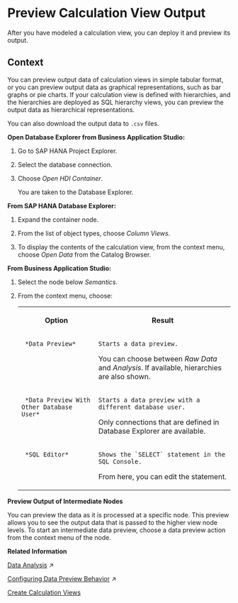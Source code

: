 <!-- loio903eff885ebd4c5cadb1e0c3e58f681d -->

# Preview Calculation View Output

After you have modeled a calculation view, you can deploy it and preview its output.



## Context

You can preview output data of calculation views in simple tabular format, or you can preview output data as graphical representations, such as bar graphs or pie charts. If your calculation view is defined with hierarchies, and the hierarchies are deployed as SQL hierarchy views, you can preview the output data as hierarchical representations.

You can also download the output data to `.csv` files.

**Open Database Explorer from Business Application Studio:**

1.  Go to SAP HANA Project Explorer.

2.  Select the database connection.

3.  Choose *Open HDI Container*.

    You are taken to the Database Explorer.


**From SAP HANA Database Explorer:**

1.  Expand the container node.

2.  From the list of object types, choose *Column Views*.

3.  To display the contents of the calculation view, from the context menu, choose *Open Data* from the Catalog Browser.


**From Business Application Studio:**

1.  Select the node below *Semantics*.

2.  From the context menu, choose:


    <table>
    <tr>
    <th valign="top">

    Option


    
    </th>
    <th valign="top">

    Result


    
    </th>
    </tr>
    <tr>
    <td valign="top">
    
         *Data Preview* 


    
    </td>
    <td valign="top">
    
        Starts a data preview.

    You can choose between *Raw Data* and *Analysis*. If available, hierarchies are also shown.


    
    </td>
    </tr>
    <tr>
    <td valign="top">
    
         *Data Preview With Other Database User* 


    
    </td>
    <td valign="top">
    
        Starts a data preview with a different database user.

    Only connections that are defined in Database Explorer are available.


    
    </td>
    </tr>
    <tr>
    <td valign="top">
    
         *SQL Editor* 


    
    </td>
    <td valign="top">
    
        Shows the `SELECT` statement in the SQL Console.

    From here, you can edit the statement.


    
    </td>
    </tr>
    </table>
    

**Preview Output of Intermediate Nodes**

You can preview the data as it is processed at a specific node. This preview allows you to see the output data that is passed to the higher view node levels. To start an intermediate data preview, choose a data preview action from the context menu of the node.

**Related Information**  


[Data Analysis](https://help.sap.com/viewer/460112ecd20e42c0a647979434b32412/2023_2_QRC/en-US/42beb7bab4484130958ef62ee7b031aa.html "After you have modeled a calculation view, you can analyze its output.") :arrow_upper_right:

[Configuring Data Preview Behavior](https://help.sap.com/viewer/460112ecd20e42c0a647979434b32412/2023_2_QRC/en-US/92883c2b13c74649b183590c4b5744ae.html "You can configure different preview options.") :arrow_upper_right:

[Create Calculation Views](create-calculation-views-5aeb56c.md "Use a graphical editor to create calculation views that depict complex business scenarios.")

